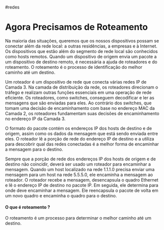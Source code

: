 #redes 
# Agora Precisamos de Roteamento

Na maioria das situações, queremos que os nossos dispositivos possam se conectar além da rede local: a outras residências, a empresas e à Internet. Os dispositivos que estão além do segmento de rede local são conhecidos como hosts remotos. Quando um dispositivo de origem envia um pacote a um dispositivo de destino remoto, é necessária a ajuda de roteadores e do roteamento. O roteamento é o processo de identificação do melhor caminho até um destino.

Um roteador é um dispositivo de rede que conecta várias redes IP de Camada 3. Na camada de distribuição da rede, os roteadores direcionam o tráfego e realizam outras funções essenciais em uma operação de rede eficiente. Os roteadores, como switches, conseguem decodificar e ler as mensagens que são enviadas para eles. Ao contrário dos switches, que tomam uma decisão de encaminhamento com base no endereço MAC da Camada 2, os roteadores fundamentam suas decisões de encaminhamento no endereço IP da Camada 3.

O formato do pacote contém os endereços IP dos hosts de destino e de origem, assim como os dados da mensagem que está sendo enviada entre eles. O roteador lê a porção de rede do endereço IP de destino e a utiliza para descobrir qual das redes conectadas é a melhor forma de encaminhar a mensagem para o destino.

Sempre que a porção de rede dos endereços IP dos hosts de origem e de destino não coincidir, deverá ser usado um roteador para encaminhar a mensagem. Quando um host localizado na rede 1.1.1.0 precisa enviar uma mensagem para um host na rede 5.5.5.0, ele encaminha a mensagem ao roteador. O roteador recebe a mensagem, desencapsula o quadro Ethernet e lê o endereço IP de destino no pacote IP. Em seguida, ele determina para onde deve encaminhar a mensagem. Ele reencapsula o pacote de volta em um novo quadro e encaminha o quadro para o destino.

#### O que é roteamento ?

O roteamento é um processo para determinar o melhor caminho até um destino.

